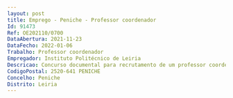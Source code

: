 ```yaml
--- 
layout: post
title: Emprego - Peniche - Professor coordenador
Id: 91473
Ref: OE202110/0700
DataAbertura: 2021-11-23
DataFecho: 2022-01-06
Trabalho: Professor coordenador
Empregador: Instituto Politécnico de Leiria
Descricao: Concurso documental para recrutamento de um professor coordenador na área disciplinar de Ciência e Tecnologia Alimentar — Controlo de Qualidade de Alimentos, da Escola Superior de Turismo e Tecnologia do Mar, do Politécnico de Leiria.
CodigoPostal: 2520-641 PENICHE
Concelho: Peniche
Distrito: Leiria
--- 
```

